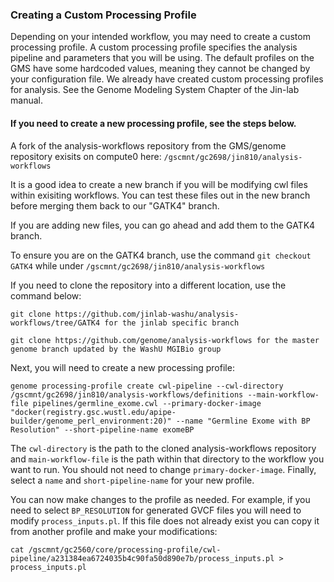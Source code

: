 ### Creating a Custom Processing Profile

Depending on your intended workflow, you may need to create a custom processing profile. A custom processing profile specifies the analysis pipeline and parameters that you will be using. The default profiles on the GMS have some hardcoded values, meaning they cannot be changed by your configuration file.
We already have created custom processing profiles for analysis. See the Genome Modeling System Chapter of the Jin-lab manual.

#### If you need to create a new processing profile, see the steps below.

A fork of the analysis-workflows repository from the GMS/genome repository exisits on compute0 here: `/gscmnt/gc2698/jin810/analysis-workflows`

It is a good idea to create a new branch if you will be modifying cwl files within exisiting workflows. You can test these files out in the new branch before merging them back to our "GATK4" branch.

If you are adding new files, you can go ahead and add them to the GATK4 branch.

To ensure you are on the GATK4 branch, use the command `git checkout GATK4` while under `/gscmnt/gc2698/jin810/analysis-workflows`

If you need to clone the repository into a different location, use the command below: 

```
git clone https://github.com/jinlab-washu/analysis-workflows/tree/GATK4 for the jinlab specific branch

git clone https://github.com/genome/analysis-workflows for the master genome branch updated by the WashU MGIBio group
```

Next, you will need to create a new processing profile:

```
genome processing-profile create cwl-pipeline --cwl-directory /gscmnt/gc2698/jin810/analysis-workflows/definitions --main-workflow-file pipelines/germline_exome.cwl --primary-docker-image "docker(registry.gsc.wustl.edu/apipe-builder/genome_perl_environment:20)" --name "Germline Exome with BP Resolution" --short-pipeline-name exomeBP
```

The `cwl-directory` is the path to the cloned analysis-workflows repository and `main-workflow-file` is the path within that directory to the workflow you want to run. You should not need to change `primary-docker-image`. Finally, select a `name` and `short-pipeline-name` for your new profile.

You can now make changes to the profile as needed. For example, if you need to select `BP_RESOLUTION` for generated GVCF files you will need to modify `process_inputs.pl`. If this file does not already exist you can copy it from another profile and make your modifications:

```
cat /gscmnt/gc2560/core/processing-profile/cwl-pipeline/a231384ea6724035b4c90fa50d890e7b/process_inputs.pl > process_inputs.pl
```
